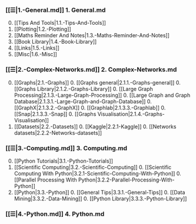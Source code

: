 
### [[☰|1.-General.md]] 1. General.md
0. [[Tips And Tools|1.1.-Tips-And-Tools]]
0. [[Plotting|1.2.-Plotting]]
0. [[Maths Reminder And Notes|1.3.-Maths-Reminder-And-Notes]]
0. [[Book Library|1.4.-Book-Library]]
0. [[Links|1.5.-Links]]
0. [[Misc|1.6.-Misc]]

### [[☰|2.-Complex-Networks.md]] 2. Complex-Networks.md
0. [[Graphs|2.1.-Graphs]]
    0. [[Graphs general|2.1.1.-Graphs-general]]
    0. [[Graphs Library|2.1.2.-Graphs-Library]]
    0. [[Large Graph Processing|2.1.3.-Large-Graph-Processing]]
        0. [[Large Graph and Graph Database|2.1.3.1.-Large-Graph-and-Graph-Database]]
        0. [[GraphX|2.1.3.2.-GraphX]]
        0. [[Graphlab|2.1.3.3.-Graphlab]]
        0. [[Snap|2.1.3.3.-Snap]]
    0. [[Graphs Visualisation|2.1.4.-Graphs-Visualisation]]
0. [[Datasets|2.2.-Datasets]]
    0. [[Kaggle|2.2.1-Kaggle]]
    0. [[Networks datasets|2.2.2-Networks-datasets]]

### [[☰|3.-Computing.md]] 3. Computing.md
0. [[Python Tutorials|3.1.-Python-Tutorials]]
0. [[Scientific Computing|3.2.-Scientific-Computing]]
    0. [[Scientific Computing With Python|3.2.1-Scientific-Computing-With-Python]]
    0. [[Parallel Processing With Python|3.2.2-Parallel-Processing-With-Python]]
0. [[Python|3.3.-Python]]
    0. [[General Tips|3.3.1.-General-Tips]]
    0. [[Data Mining|3.3.2.-Data-Mining]]
    0. [[Python Library|3.3.3.-Python-Library]]

### [[☰|4.-Python.md]] 4. Python.md
